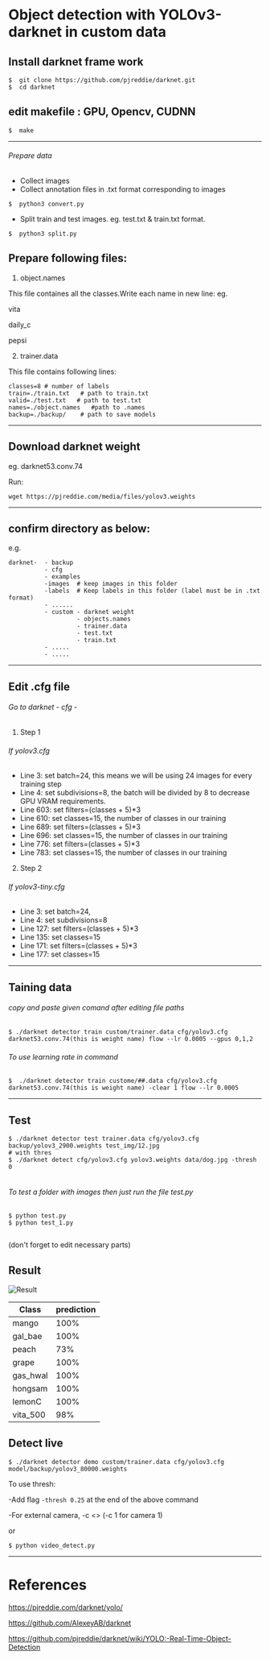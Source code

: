 # Object detection with YOLOv3-darknet in custom data



## Install darknet frame work 
```
$  git clone https://github.com/pjreddie/darknet.git
$  cd darknet
```
##  edit makefile : GPU, Opencv, CUDNN
```
$  make

```


--------------------------------------------------------------------

###### Prepare data
- Collect images
- Collect annotation files in .txt format corresponding to images
 ```
 $  python3 convert.py
 ```
- Split train and test images. eg. test.txt & train.txt format.
```
$  python3 split.py
```

## Prepare  following files:

1. object.names

This file containes all the classes.Write each name in new line: eg.


vita

daily_c

pepsi


 
2. trainer.data 

This file contains following lines: 

```
classes=8 # number of labels
train=./train.txt   # path to train.txt
valid=./test.txt   # path to test.txt
names=./object.names   #path to .names
backup=./backup/    # path to save models
```

---------------------------------------------------------------------------------------------

## Download darknet weight

eg. darknet53.conv.74 

Run:
```
wget https://pjreddie.com/media/files/yolov3.weights
```
------------------------------------------------------------------------------------------


## confirm directory as below:

e.g.

```
darknet-  - backup
          - cfg
          - examples
          -images  # keep images in this folder 
          -labels  # Keep labels in this folder (label must be in .txt format)
          - ......
          - custom - darknet weight
                   - objects.names
                   - trainer.data
                   - test.txt 
                   - train.txt
          - .....
          - .....          
 ```                                                  
------------------------------------------------------------------------------------------------------------  
                                         
## Edit .cfg file 

###### Go to darknet - cfg - 

1. Step 1

###### If yolov3.cfg



- Line 3: set batch=24, this means we will be using 24 images for every training step
- Line 4: set subdivisions=8, the batch will be divided by 8 to decrease GPU VRAM requirements.
- Line 603: set filters=(classes + 5)*3 
- Line 610: set classes=15, the number of classes in our training
- Line 689: set filters=(classes + 5)*3 
- Line 696: set classes=15, the number of classes in our training
- Line 776: set filters=(classes + 5)*3 
- Line 783: set classes=15, the number of classes in our training



2. Step 2 

###### If yolov3-tiny.cfg



- Line 3: set batch=24, 
- Line 4: set subdivisions=8 
- Line 127: set filters=(classes + 5)*3 
- Line 135: set classes=15 
- Line 171: set filters=(classes + 5)*3 
- Line 177: set classes=15


------------------------------------------------------------------------------------------------------------


## Taining data
###### copy and paste given comand after editing file paths
```
$ ./darknet detector train custom/trainer.data cfg/yolov3.cfg darknet53.conv.74(this is weight name) flow --lr 0.0005 --gpus 0,1,2
```
###### To use learning rate in command
```
$  ./darknet detector train custome/##.data cfg/yolov3.cfg darknet53.conv.74(this is weight name) -clear 1 flow --lr 0.0005

```

-------------------------------------------------------------------------------------------


##  Test
```
$ ./darknet detector test trainer.data cfg/yolov3.cfg backup/yolov3_2900.weights test_img/12.jpg
# with thres
$ ./darknet detect cfg/yolov3.cfg yolov3.weights data/dog.jpg -thresh 0
 
``` 
###### To test a folder with images then just run the file test.py
```
$ python test.py 
$ python test_1.py 


```

(don't forget to edit necessary parts)


## Result

![Result](../result/1.png)


Class | prediction
--- | ---
mango | 100%
gal_bae | 100%
peach | 73%
grape | 100%
gas_hwal | 100%
hongsam | 100%
lemonC | 100%
vita_500 | 98%



## Detect live 

```
$ ./darknet detector demo custom/trainer.data cfg/yolov3.cfg model/backup/yolov3_80000.weights
```

To use thresh:

-Add flag `-thresh 0.25` at the end of the above command 

-For external camera,  -c <> (-c 1 for camera 1)



or


```
$ python video_detect.py
```


---------------------------------------------------------------------------------------------------------------

# References

<https://pjreddie.com/darknet/yolo/>

<https://github.com/AlexeyAB/darknet>

<https://github.com/pjreddie/darknet/wiki/YOLO:-Real-Time-Object-Detection>
                                          
                                                   



                   




